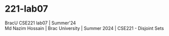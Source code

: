 # 221-lab07
BracU CSE221 lab07 | Summer'24
<br/> Md Nazim Hossain | Brac University | Summer 2024 | CSE221 - Disjoint Sets
